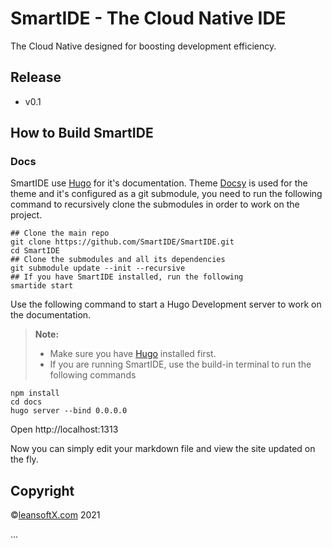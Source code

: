 # SmartIDE - The Cloud Native IDE

The Cloud Native designed for boosting development efficiency.

## Release

- v0.1 

## How to Build SmartIDE

### Docs

SmartIDE use [Hugo](https://gohugo.io/) for it's documentation. Theme [Docsy](https://www.docsy.dev) is used for the theme and it's configured as a git submodule, you need to run the following command to recursively clone the submodules in order to work on the project.

```shell
## Clone the main repo
git clone https://github.com/SmartIDE/SmartIDE.git
cd SmartIDE
## Clone the submodules and all its dependencies
git submodule update --init --recursive
## If you have SmartIDE installed, run the following
smartide start
```

Use the following command to start a Hugo Development server to work on the documentation.

> **Note:** 
> - Make sure you have [Hugo](https://gohugo.io/) installed first.
> - If you are running SmartIDE, use the build-in terminal to run the following commands

```shell
npm install
cd docs
hugo server --bind 0.0.0.0
```

Open http://localhost:1313

Now you can simply edit your markdown file and view the site updated on the fly. 

## Copyright 

&copy;[leansoftX.com](https://leansoftx.com) 2021

...

